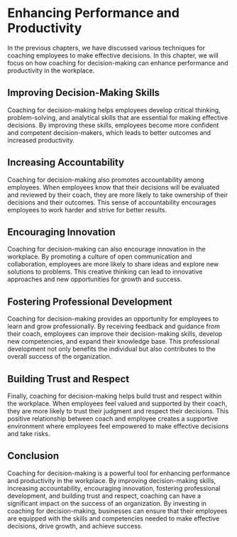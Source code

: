 Enhancing Performance and Productivity
===============================================================================================================

In the previous chapters, we have discussed various techniques for coaching employees to make effective decisions. In this chapter, we will focus on how coaching for decision-making can enhance performance and productivity in the workplace.

Improving Decision-Making Skills
--------------------------------

Coaching for decision-making helps employees develop critical thinking, problem-solving, and analytical skills that are essential for making effective decisions. By improving these skills, employees become more confident and competent decision-makers, which leads to better outcomes and increased productivity.

Increasing Accountability
-------------------------

Coaching for decision-making also promotes accountability among employees. When employees know that their decisions will be evaluated and reviewed by their coach, they are more likely to take ownership of their decisions and their outcomes. This sense of accountability encourages employees to work harder and strive for better results.

Encouraging Innovation
----------------------

Coaching for decision-making can also encourage innovation in the workplace. By promoting a culture of open communication and collaboration, employees are more likely to share ideas and explore new solutions to problems. This creative thinking can lead to innovative approaches and new opportunities for growth and success.

Fostering Professional Development
----------------------------------

Coaching for decision-making provides an opportunity for employees to learn and grow professionally. By receiving feedback and guidance from their coach, employees can improve their decision-making skills, develop new competencies, and expand their knowledge base. This professional development not only benefits the individual but also contributes to the overall success of the organization.

Building Trust and Respect
--------------------------

Finally, coaching for decision-making helps build trust and respect within the workplace. When employees feel valued and supported by their coach, they are more likely to trust their judgment and respect their decisions. This positive relationship between coach and employee creates a supportive environment where employees feel empowered to make effective decisions and take risks.

Conclusion
----------

Coaching for decision-making is a powerful tool for enhancing performance and productivity in the workplace. By improving decision-making skills, increasing accountability, encouraging innovation, fostering professional development, and building trust and respect, coaching can have a significant impact on the success of an organization. By investing in coaching for decision-making, businesses can ensure that their employees are equipped with the skills and competencies needed to make effective decisions, drive growth, and achieve success.
